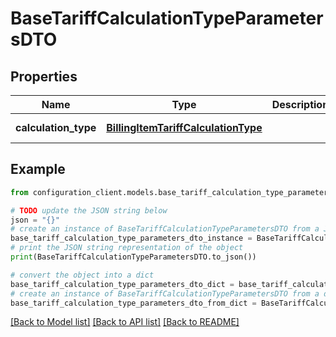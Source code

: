 # BaseTariffCalculationTypeParametersDTO


## Properties

Name | Type | Description | Notes
------------ | ------------- | ------------- | -------------
**calculation_type** | [**BillingItemTariffCalculationType**](BillingItemTariffCalculationType.md) |  | [optional] [readonly] 

## Example

```python
from configuration_client.models.base_tariff_calculation_type_parameters_dto import BaseTariffCalculationTypeParametersDTO

# TODO update the JSON string below
json = "{}"
# create an instance of BaseTariffCalculationTypeParametersDTO from a JSON string
base_tariff_calculation_type_parameters_dto_instance = BaseTariffCalculationTypeParametersDTO.from_json(json)
# print the JSON string representation of the object
print(BaseTariffCalculationTypeParametersDTO.to_json())

# convert the object into a dict
base_tariff_calculation_type_parameters_dto_dict = base_tariff_calculation_type_parameters_dto_instance.to_dict()
# create an instance of BaseTariffCalculationTypeParametersDTO from a dict
base_tariff_calculation_type_parameters_dto_from_dict = BaseTariffCalculationTypeParametersDTO.from_dict(base_tariff_calculation_type_parameters_dto_dict)
```
[[Back to Model list]](../README.md#documentation-for-models) [[Back to API list]](../README.md#documentation-for-api-endpoints) [[Back to README]](../README.md)


